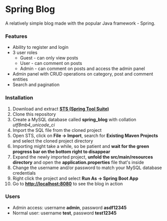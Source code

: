 # Spring Blog

A relatively simple blog made with the popular Java framework - Spring.

### Features
* Ability to register and login
* 3 user roles
  * Guest - can only view posts
  * User - can comment on posts
  * Admin - can comment on posts and access the admin panel
* Admin panel with CRUD operations on category, post and comment entities
* Search and pagination

### Installation
1. Download and extract [**STS (Spring Tool Suite)**](https://spring.io/tools3/sts/all)
2. Clone this repository
3. Create a MySQL database called **spring_blog** with collation *utf8mb4_unicode_ci*
4. Import the SQL file from the cloned project
5. Open STS, click on **File -> Import**, search for **Existing Maven Projects** and select the cloned project directory
6. Importing might take a while, so be patient and **wait for the green progress bar on the bottom right to disappear**
7. Expand the newly imported project, **unfold the src/main/resources directory** and open the **application.properties** file that's inside
8. Change the username and/or password to match your MySQL database credentials
9. Right click the project and select **Run As -> Spring Boot App**
10. Go to [**http://localhost:8080**](http://localhost:8080) to see the blog in action

### Users
* Admin access: username **admin**, password **asdf12345**
* Normal user: username **test**, password **test12345**